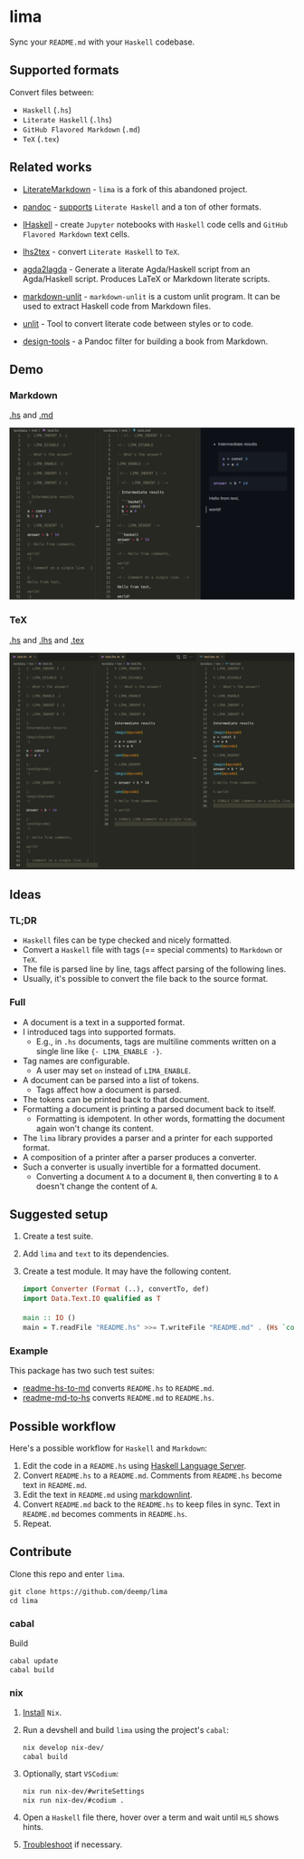 # lima

Sync your `README.md` with your `Haskell` codebase.

## Supported formats

Convert files between:

- `Haskell` (`.hs`)
- `Literate Haskell` (`.lhs`)
- `GitHub Flavored Markdown` (`.md`)
- `TeX` (`.tex`)

## Related works

- [LiterateMarkdown](https://hackage.haskell.org/package/LiterateMarkdown) - `lima` is a fork of this abandoned project.

- [pandoc](https://hackage.haskell.org/package/pandoc) - [supports](https://www.uv.es/wikibase/doc/cas/pandoc_manual_instalado.wiki?60) `Literate Haskell` and a ton of other formats.

- [IHaskell](https://hackage.haskell.org/package/ihaskell) - create `Jupyter` notebooks with `Haskell` code cells and `GitHub Flavored Markdown` text cells.

- [lhs2tex](https://hackage.haskell.org/package/lhs2tex) - convert `Literate Haskell` to `TeX`.

- [agda2lagda](https://hackage.haskell.org/package/agda2lagda) - Generate a literate Agda/Haskell script from an Agda/Haskell script. Produces LaTeX or Markdown literate scripts.

- [markdown-unlit](https://hackage.haskell.org/package/markdown-unlit) - `markdown-unlit` is a custom unlit program. It can be used to extract Haskell code from Markdown files.

- [unlit](https://hackage.haskell.org/package/unlit) - Tool to convert literate code between styles or to code.

- [design-tools](https://github.com/isovector/design-tools) - a Pandoc filter for building a book from Markdown.

## Demo

### Markdown

[.hs](./testdata/md/test.hs) and [.md](./testdata/md/test.md)

![demo](https://raw.githubusercontent.com/deemp/lima/main/README/md-demo-hs-md-preview.png)

### TeX

[.hs](./testdata/tex/test.hs) and [.lhs](./testdata/tex/test.lhs) and [.tex](./testdata/tex/test.tex)

![demo](https://raw.githubusercontent.com/deemp/lima/main/README/tex-demo-hs-lhs-tex.png)

## Ideas

### TL;DR

- `Haskell` files can be type checked and nicely formatted.
- Convert a `Haskell` file with tags (== special comments) to `Markdown` or `TeX`.
- The file is parsed line by line, tags affect parsing of the following lines.
- Usually, it's possible to convert the file back to the source format.

### Full

- A document is a text in a supported format.
- I introduced tags into supported formats.
  - E.g., in `.hs` documents, tags are multiline comments written on a single line like `{- LIMA_ENABLE -}`.
- Tag names are configurable.
  - A user may set `on` instead of `LIMA_ENABLE`.
- A document can be parsed into a list of tokens.
  - Tags affect how a document is parsed.
- The tokens can be printed back to that document.
- Formatting a document is printing a parsed document back to itself.
  - Formatting is idempotent. In other words, formatting the document again won't change its content.
- The `lima` library provides a parser and a printer for each supported format.
- A composition of a printer after a parser produces a converter.
- Such a converter is usually invertible for a formatted document.
  - Converting a document `A` to a document `B`, then converting `B` to `A` doesn't change the content of `A`.

## Suggested setup

1. Create a test suite.
1. Add `lima` and `text` to its dependencies.
1. Create a test module. It may have the following content.

    <!-- LIMA_INDENT 4 -->

    ```haskell
    import Converter (Format (..), convertTo, def)
    import Data.Text.IO qualified as T
    
    main :: IO ()
    main = T.readFile "README.hs" >>= T.writeFile "README.md" . (Hs `convertTo` Md) def
    ```

<!-- LIMA_DEDENT -->

### Example

This package has two such test suites:

- [readme-hs-to-md](test/HsToMd/Main.hs) converts `README.hs` to `README.md`.
- [readme-md-to-hs](test/MdToHs/Main.hs) converts `README.md` to `README.hs`.

## Possible workflow

Here's a possible workflow for `Haskell` and `Markdown`:

1. Edit the code in a `README.hs` using [Haskell Language Server](https://github.com/haskell/haskell-language-server).
1. Convert `README.hs` to a `README.md`. Comments from `README.hs` become text in `README.md`.
1. Edit the text in `README.md` using [markdownlint](https://github.com/DavidAnson/markdownlint).
1. Convert `README.md` back to the `README.hs` to keep files in sync. Text in `README.md` becomes comments in `README.hs`.
1. Repeat.

## Contribute

Clone this repo and enter `lima`.

```console
git clone https://github.com/deemp/lima
cd lima
```

### cabal

Build

```console
cabal update
cabal build
```

### nix

1. [Install](https://github.com/deemp/flakes/blob/main/README/InstallNix.md) `Nix`.

1. Run a devshell and build `lima` using the project's `cabal`:

    ```console
    nix develop nix-dev/
    cabal build
    ```

1. Optionally, start `VSCodium`:

    ```console
    nix run nix-dev/#writeSettings
    nix run nix-dev/#codium .
    ```

1. Open a `Haskell` file there, hover over a term and wait until `HLS` shows hints.

1. [Troubleshoot](https://github.com/deemp/flakes/blob/main/README/Troubleshooting.md) if necessary.
